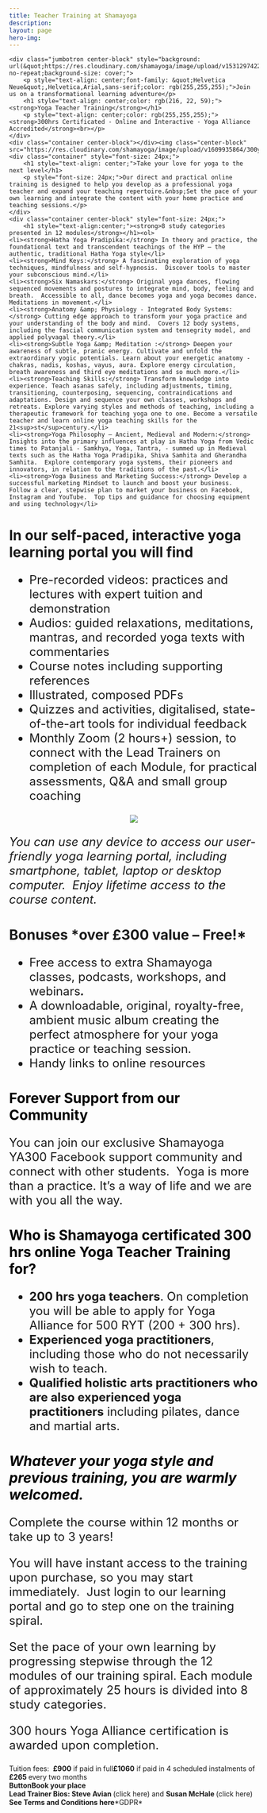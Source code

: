 ```yaml
---
title: Teacher Training at Shamayoga
description:
layout: page
hero-img:
---
```

    <div class="jumbotron center-block" style="background: url(&quot;https://res.cloudinary.com/shamayoga/image/upload/v1531297422/shamayoga.org.uk/bluebackground.gif&quot;) no-repeat;background-size: cover;">
        <p style="text-align: center;font-family: &quot;Helvetica Neue&quot;,Helvetica,Arial,sans-serif;color: rgb(255,255,255);">Join us on a transformational learning adventure</p>
        <h1 style="text-align: center;color: rgb(216, 22, 59);"><strong>Yoga Teacher Training</strong></h1>
        <p style="text-align: center;color: rgb(255,255,255);"><strong>300hrs Certificated - Online and Interactive - Yoga Alliance Accredited</strong><br></p>
    </div>
    <div class="container center-block"></div><img class="center-block" src="https://res.cloudinary.com/shamayoga/image/upload/v1609935864/300yoga.png">
    <div class="container" style="font-size: 24px;">
        <h1 style="text-align: center;">Take your love for yoga to the next level</h1>
        <p style="font-size: 24px;">Our direct and practical online training is designed to help you develop as a professional yoga teacher and expand your teaching repertoire.&nbsp;Set the pace of your own learning and integrate the content with your home practice and teaching sessions.</p>
    </div>
    <div class="container center-block" style="font-size: 24px;">
        <h1 style="text-align:center;"><strong>8 study categories presented in 12 modules</strong></h1><ol>
    <li><strong>Hatha Yoga Pradipika:</strong> In theory and practice, the foundational text and transcendent teachings of the HYP – the authentic, traditional Hatha Yoga style</li>
    <li><strong>Mind Keys:</strong> A fascinating exploration of yoga techniques, mindfulness and self-hypnosis.  Discover tools to master your subconscious mind.</li>
    <li><strong>Six Namaskars:</strong> Original yoga dances, flowing sequenced movements and postures to integrate mind, body, feeling and breath.  Accessible to all, dance becomes yoga and yoga becomes dance. Meditations in movement.</li>
    <li><strong>Anatomy &amp; Physiology - Integrated Body Systems:</strong> Cutting edge approach to transform your yoga practice and your understanding of the body and mind.  Covers 12 body systems, including the fascial communication system and tensegrity model, and applied polyvagal theory.</li>
    <li><strong>Subtle Yoga &amp; Meditation :</strong> Deepen your awareness of subtle, pranic energy. Cultivate and unfold the extraordinary yogic potentials. Learn about your energetic anatomy - chakras, nadis, koshas, vayus, aura. Explore energy circulation, breath awareness and third eye meditations and so much more.</li>
    <li><strong>Teaching Skills:</strong> Transform knowledge into experience. Teach asanas safely, including adjustments, timing, transitioning, counterposing, sequencing, contraindications and adaptations. Design and sequence your own classes, workshops and retreats. Explore varying styles and methods of teaching, including a therapeutic framework for teaching yoga one to one. Become a versatile teacher and learn online yoga teaching skills for the 21<sup>st</sup>century.</li>
    <li><strong>Yoga Philosophy – Ancient, Medieval and Modern:</strong> Insights into the primary influences at play in Hatha Yoga from Vedic times to Patanjali - Samkhya, Yoga, Tantra, - summed up in Medieval texts such as the Hatha Yoga Pradipika, Shiva Samhita and Gherandha Samhita.  Explore contemporary yoga systems, their pioneers and innovators, in relation to the traditions of the past.</li>
    <li><strong>Yoga Business and Marketing Success:</strong> Develop a successful marketing Mindset to launch and boost your business.  Follow a clear, stepwise plan to market your business on Facebook, Instagram and YouTube.  Top tips and guidance for choosing equipment and using technology</li>
</ol>
    </div>
    <div class="container">
        <h1 class="text-center"><strong>In our self-paced, interactive yoga learning portal you will find</strong></h1>
        <ul style="font-size: 24px;">
            <li>Pre-recorded videos: practices and lectures with expert tuition and demonstration</li>
            <li>Audios: guided relaxations, meditations, mantras, and recorded yoga texts with commentaries</li>
            <li>Course notes including supporting references</li>
            <li>Illustrated, composed PDFs</li>
            <li>Quizzes and activities, digitalised, state-of-the-art tools for individual feedback</li>
            <li>Monthly Zoom (2 hours+) session, to connect with the Lead Trainers on completion of each Module, for practical assessments, Q&amp;A and small group coaching</li>
        </ul><center><img class="img-responsive" src="https://res.cloudinary.com/shamayoga/image/upload/v1609948925/300time.svg" /></center>
        <p class="lead text-center" style="font-size: 24px;"><em>You can use any device to access our user-friendly yoga learning portal, including smartphone, tablet, laptop or desktop computer.&nbsp;&nbsp;Enjoy lifetime access to the course content.</em><br></p>
    </div>
    <div class="container">
        <h1 class="text-center text-danger"><strong>Bonuses </strong>*over £300 value – Free!*</h1>
        <ul style="font-size: 24px;">
            <li>Free access to extra Shamayoga classes, podcasts, workshops, and webinars<strong><em>.</em></strong></li>
            <li>A downloadable, original, royalty-free, ambient music album creating the perfect atmosphere for your yoga practice or teaching session.</li>
            <li>Handy links to online resources</li>
        </ul>
    </div>
    <div class="container">
        <h1 class="text-center text-danger" style="color: rgb(0,0,0);"><strong>Forever Support from our Community</strong></h1>
        <p style="font-size: 24px;">You can join our exclusive Shamayoga YA300 Facebook support community and connect with other students.&nbsp; Yoga is more than a practice. It’s a way of life and we are with you all the way.</p>
    </div>
    <div class="container">
        <h1 class="text-center text-danger" style="color: rgb(0,0,0);"><strong>Who is Shamayoga certificated 300 hrs online Yoga Teacher Training for?&nbsp;</strong><br></h1>
        <ul class="sychunky" style="font-size:24px;">
            <li><strong>200 hrs yoga teachers</strong>. On completion you will be able to apply for Yoga Alliance for 500 RYT (200 + 300 hrs).&nbsp;</li>
            <li><strong>Experienced yoga practitioners</strong>, including those who do not necessarily wish to teach.&nbsp;&nbsp;</li>
            <li><strong>Qualified holistic arts practitioners who are also experienced yoga practitioners</strong> including pilates, dance and martial arts.</li>
        </ul>
        <h1 class="text-center text-danger" style="color: rgb(0,0,0);"><strong><em>Whatever your yoga style and previous training, you are warmly welcomed</em></strong><em>.</em><br></h1>
        <p style="font-size: 24px;">Complete the course within 12 months or take up to 3 years!&nbsp;<br></p>
        <p style="font-size: 24px;">You will have instant access to the training upon purchase, so you may start immediately.&nbsp; Just login to our learning portal and go to step one on the training spiral.<br></p>
        <p style="font-size: 24px;">Set the pace of your own learning by progressing stepwise through the 12 modules of our training spiral. Each module of approximately 25 hours is divided into 8 study categories.<br></p>
        <p style="font-size: 24px;">300 hours Yoga Alliance certification is awarded upon completion.<br></p>
    </div>
    <div class="container">
        <p>Tuition fees:&nbsp; <strong>£900</strong> if paid in full<strong>£1060</strong> if paid in 4 scheduled instalments of <strong>£265 </strong>every two months<br><strong>ButtonBook your place</strong><br><strong>Lead Trainer Bios: Steve Avian </strong>(click here) and <strong>Susan McHale </strong>(click here)<br><strong>See Terms and Conditions here</strong>*GDPR*<br></p>
    </div>